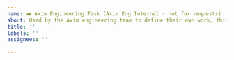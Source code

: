 ```yaml
---
name: 🫖 Axim Engineering Task (Axim Eng Internal - not for requests)
about: Used by the Axim engineering team to define their own work, this is a general task that doesn't fit into a specific repository (we follow a "ticket close to the code" philosophy whenever possible)
title: ''
labels: ''
assignees: ''

---
```



